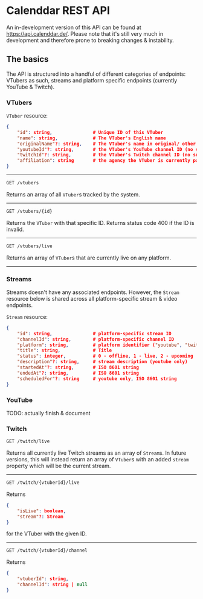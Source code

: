 # Calenddar REST API
An in-development version of this API can be found at https://api.calenddar.de/. Please note that it's still very much in development and therefore prone to breaking changes & instability.

## The basics
The API is structured into a handful of different categories of endpoints: VTubers as such, streams and platform specific endpoints (currently YouTube & Twitch). 

### VTubers
`VTuber` resource:
```json
{
    "id": string,               # Unique ID of this VTuber
    "name": string,             # The VTuber's English name
    "originalName"?: string,    # The VTuber's name in original/ other common script 
    "youtubeId"?: string,       # the VTuber's YouTube channel ID (no sub-channels as of now)
    "twitchId"?: string,        # the VTuber's Twitch channel ID (no sub-channels)     
    "affiliation": string       # the agency the VTuber is currently part of, or "indie".
}
```

---
```REST
GET /vtubers
```
Returns an array of all `VTuber`s tracked by the system.

---
```REST
GET /vtubers/{id}
```
Returns the `VTuber` with that specific ID. Returns status code 400 if the ID is invalid.

---
```REST
GET /vtubers/live
```
Returns an array of `VTuber`s that are currently live on any platform.

---

### Streams
Streams doesn't have any associated endpoints. However, the `Stream` resource below is shared across all platform-specific stream & video endpoints.

`Stream` resource:
```json
{
    "id": string,               # platform-specific stream ID
    "channelId": string,        # platform-specific channel ID
    "platform": string,         # platform identifier ("youtube", "twitch",...)
    "title": string,            # Title
    "status": integer,          # 0 - offline, 1 - live, 2 - upcoming
    "description"?: string,     # stream description (youtube only)
    "startedAt"?: string,       # ISO 8601 string
    "endedAt"?: string,         # ISO 8601 string
    "scheduledFor"?: string     # youtube only, ISO 8601 string
}
```

### YouTube
TODO: actually finish & document

### Twitch

```rest
GET /twitch/live
```
Returns all currently live Twitch streams as an array of `Stream`s. In future versions, this will instead return an array of `VTuber`s with an added `stream` property which will be the current stream.

---
```rest
GET /twitch/{vtuberId}/live
```
Returns
```json
{
    "isLive": boolean,
    "stream"?: Stream
}
```
for the VTuber with the given ID.

---
```rest
GET /twitch/{vtuberId}/channel
```
Returns
```json
{
    "vtuberId": string,
    "channelId": string | null
}
```